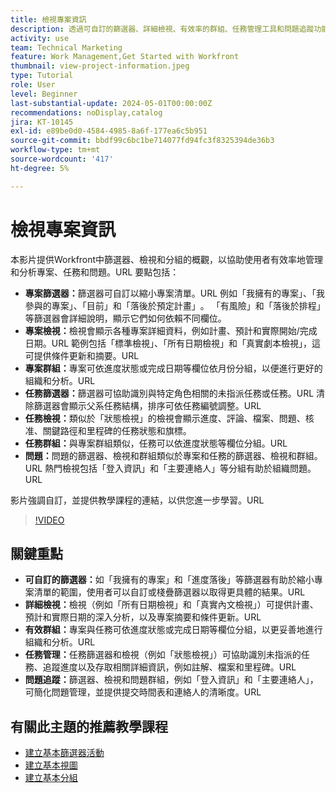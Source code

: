 ```yaml
---
title: 檢視專案資訊
description: 透過可自訂的篩選器、詳細檢視、有效率的群組、任務管理工具和問題追蹤功能，簡化專案工作流程，以強化組織並提升清晰度。
activity: use
team: Technical Marketing
feature: Work Management,Get Started with Workfront
thumbnail: view-project-information.jpeg
type: Tutorial
role: User
level: Beginner
last-substantial-update: 2024-05-01T00:00:00Z
recommendations: noDisplay,catalog
jira: KT-10145
exl-id: e89be0d0-4584-4985-8a6f-177ea6c5b951
source-git-commit: bbdf99c6bc1be714077fd94fc3f8325394de36b3
workflow-type: tm+mt
source-wordcount: '417'
ht-degree: 5%

---
```


# 檢視專案資訊

本影片提供Workfront中篩選器、檢視和分組的概觀，以協助使用者有效率地管理和分析專案、任務和問題。&#x200B;URL 要點包括：

* **專案篩選器：**&#x200B;篩選器可自訂以縮小專案清單。&#x200B;URL 例如「我擁有的專案」、「我參與的專案」、「目前」和「落後於預定計畫」&#x200B;。 「有風險」和「落後於排程」等篩選器會詳細說明，顯示它們如何依賴不同欄位。
* **專案檢視：**&#x200B;檢視會顯示各種專案詳細資料，例如計畫、預計和實際開始/完成日期。&#x200B;URL 範例包括「標準檢視」、「所有日期檢視」和「真實劇本檢視」，這可提供條件更新和摘要。&#x200B;URL
* **專案群組：**&#x200B;專案可依進度狀態或完成日期等欄位依月份分組，以便進行更好的組織和分析。&#x200B;URL
* **任務篩選器：**&#x200B;篩選器可協助識別與特定角色相關的未指派任務或任務。&#x200B;URL 清除篩選器會顯示父系任務結構，排序可依任務編號調整。&#x200B;URL
* **任務檢視：**&#x200B;類似於「狀態檢視」的檢視會顯示進度、評論、檔案、問題、核准、關鍵路徑和里程碑的任務狀態和旗標。
* **任務群組：**&#x200B;與專案群組類似，任務可以依進度狀態等欄位分組。&#x200B;URL
* **問題：**&#x200B;問題的篩選器、檢視和群組類似於專案和任務的篩選器、檢視和群組。&#x200B;URL 熱門檢視包括「登入資訊」和「主要連絡人」等分組有助於組織問題。&#x200B;URL

影片強調自訂，並提供教學課程的連結，以供您進一步學習。&#x200B;URL

>[!VIDEO](https://video.tv.adobe.com/v/3428815/?quality=12&learn=on&enablevpops=1)

## 關鍵重點

* **可自訂的篩選器：**&#x200B;如「我擁有的專案」和「進度落後」等篩選器有助於縮小專案清單的範圍，使用者可以自訂或棧疊篩選器以取得更具體的結果。&#x200B;URL
* **詳細檢視：**&#x200B;檢視（例如「所有日期檢視」和「真實內文檢視」）可提供計畫、預計和實際日期的深入分析，以及專案摘要和條件更新。&#x200B;URL
* **有效群組：**&#x200B;專案與任務可依進度狀態或完成日期等欄位分組，以更妥善地進行組織和分析。&#x200B;URL
* **任務管理：**&#x200B;任務篩選器和檢視（例如「狀態檢視」）可協助識別未指派的任務、追蹤進度以及存取相關詳細資訊，例如註解、檔案和里程碑。&#x200B;URL
* **問題追蹤：**&#x200B;篩選器、檢視和問題群組，例如「登入資訊」和「主要連絡人」，可簡化問題管理，並提供提交時間表和連絡人的清晰度。&#x200B;URL




## 有關此主題的推薦教學課程

* [建立基本篩選器活動](/help/reporting/basic-reporting/create-a-basic-filter-activity.md)
* [建立基本視圖](/help/reporting/basic-reporting/create-a-basic-view.md)
* [建立基本分組](/help/reporting/basic-reporting/create-a-basic-grouping.md)

